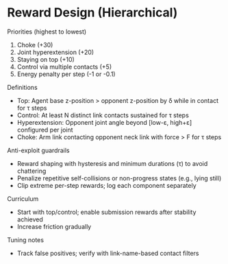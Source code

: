 # Reward Design (Hierarchical)

Priorities (highest to lowest)

1. Choke (+30)
2. Joint hyperextension (+20)
3. Staying on top (+10)
4. Control via multiple contacts (+5)
5. Energy penalty per step (-1 or -0.1)

Definitions

- Top: Agent base z-position > opponent z-position by δ while in contact for τ steps
- Control: At least N distinct link contacts sustained for τ steps
- Hyperextension: Opponent joint angle beyond [low-ε, high+ε] configured per joint
- Choke: Arm link contacting opponent neck link with force > F for τ steps

Anti-exploit guardrails

- Reward shaping with hysteresis and minimum durations (τ) to avoid chattering
- Penalize repetitive self-collisions or non-progress states (e.g., lying still)
- Clip extreme per-step rewards; log each component separately

Curriculum

- Start with top/control; enable submission rewards after stability achieved
- Increase friction gradually

Tuning notes

- Track false positives; verify with link-name-based contact filters
